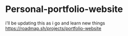 # Personal-portfolio-website
i'll be updating this as i go and learn new things 
https://roadmap.sh/projects/portfolio-website
